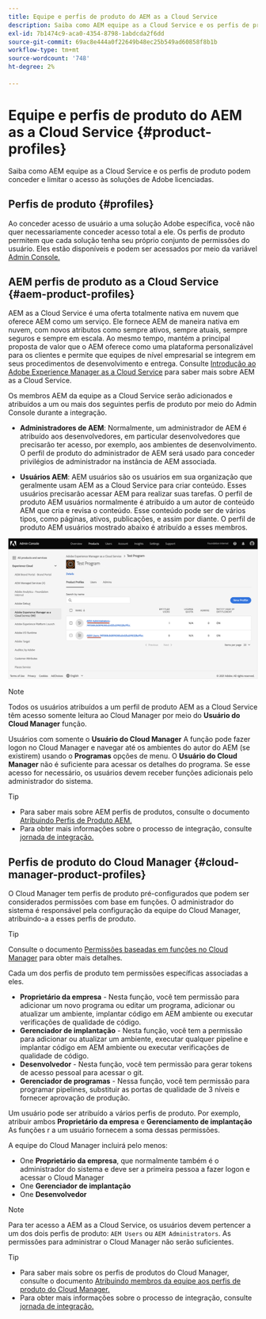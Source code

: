```yaml
---
title: Equipe e perfis de produto do AEM as a Cloud Service
description: Saiba como AEM equipe as a Cloud Service e os perfis de produto podem conceder e limitar o acesso às soluções de Adobe licenciadas.
exl-id: 7b1474c9-aca0-4354-8798-1abdcda2f6dd
source-git-commit: 69ac8e444a0f22649b48ec25b549ad60858f8b1b
workflow-type: tm+mt
source-wordcount: '748'
ht-degree: 2%

---
```


# Equipe e perfis de produto do AEM as a Cloud Service {#product-profiles}

Saiba como AEM equipe as a Cloud Service e os perfis de produto podem conceder e limitar o acesso às soluções de Adobe licenciadas.

## Perfis de produto {#profiles}

Ao conceder acesso de usuário a uma solução Adobe específica, você não quer necessariamente conceder acesso total a ele. Os perfis de produto permitem que cada solução tenha seu próprio conjunto de permissões do usuário. Eles estão disponíveis e podem ser acessados por meio da variável [Admin Console.](/help/journey-onboarding/admin-console.md)

## AEM perfis de produto as a Cloud Service {#aem-product-profiles}

AEM as a Cloud Service é uma oferta totalmente nativa em nuvem que oferece AEM como um serviço. Ele fornece AEM de maneira nativa em nuvem, com novos atributos como sempre ativos, sempre atuais, sempre seguros e sempre em escala. Ao mesmo tempo, mantém a principal proposta de valor que o AEM oferece como uma plataforma personalizável para os clientes e permite que equipes de nível empresarial se integrem em seus procedimentos de desenvolvimento e entrega. Consulte [Introdução ao Adobe Experience Manager as a Cloud Service](/help/overview/introduction.md) para saber mais sobre AEM as a Cloud Service.

Os membros AEM da equipe as a Cloud Service serão adicionados e atribuídos a um ou mais dos seguintes perfis de produto por meio do Admin Console durante a integração.

* **Administradores de AEM**: Normalmente, um administrador de AEM é atribuído aos desenvolvedores, em particular desenvolvedores que precisarão ter acesso, por exemplo, aos ambientes de desenvolvimento. O perfil de produto do administrador de AEM será usado para conceder privilégios de administrador na instância de AEM associada.

* **Usuários AEM**: AEM usuários são os usuários em sua organização que geralmente usam AEM as a Cloud Service para criar conteúdo. Esses usuários precisarão acessar AEM para realizar suas tarefas. O perfil de produto AEM usuários normalmente é atribuído a um autor de conteúdo AEM que cria e revisa o conteúdo. Esse conteúdo pode ser de vários tipos, como páginas, ativos, publicações, e assim por diante. O perfil de produto AEM usuários mostrado abaixo é atribuído a esses membros.

![Perfis de produto](/help/onboarding/assets/admin-console-profiles.png)

>[!NOTE]
>
>Todos os usuários atribuídos a um perfil de produto AEM as a Cloud Service têm acesso somente leitura ao Cloud Manager por meio do **Usuário do Cloud Manager** função.
>
>Usuários com somente o **Usuário do Cloud Manager** A função pode fazer logon no Cloud Manager e navegar até os ambientes do autor do AEM (se existirem) usando o **Programas** opções de menu. O **Usuário do Cloud Manager** não é suficiente para acessar os detalhes do programa. Se esse acesso for necessário, os usuários devem receber funções adicionais pelo administrador do sistema.

>[!TIP]
>
>* Para saber mais sobre AEM perfis de produtos, consulte o documento [Atribuindo Perfis de Produto AEM.](/help/journey-onboarding/assign-profiles-aem.md)
>* Para obter mais informações sobre o processo de integração, consulte [jornada de integração.](/help/journey-onboarding/overview.md)


## Perfis de produto do Cloud Manager {#cloud-manager-product-profiles}

O Cloud Manager tem perfis de produto pré-configurados que podem ser considerados permissões com base em funções. O administrador do sistema é responsável pela configuração da equipe do Cloud Manager, atribuindo-a a esses perfis de produto.

>[!TIP]
>
>Consulte o documento [Permissões baseadas em funções no Cloud Manager](/help/onboarding/cloud-manager-introduction.md#role-based-permissions) para obter mais detalhes.

Cada um dos perfis de produto tem permissões específicas associadas a eles.

* **Proprietário da empresa** - Nesta função, você tem permissão para adicionar um novo programa ou editar um programa, adicionar ou atualizar um ambiente, implantar código em AEM ambiente ou executar verificações de qualidade de código.
* **Gerenciador de implantação** - Nesta função, você tem a permissão para adicionar ou atualizar um ambiente, executar qualquer pipeline e implantar código em AEM ambiente ou executar verificações de qualidade de código.
* **Desenvolvedor** - Nesta função, você tem permissão para gerar tokens de acesso pessoal para acessar o git.
* **Gerenciador de programas** - Nessa função, você tem permissão para programar pipelines, substituir as portas de qualidade de 3 níveis e fornecer aprovação de produção.

Um usuário pode ser atribuído a vários perfis de produto. Por exemplo, atribuir ambos **Proprietário da empresa** e **Gerenciamento de implantação** As funções r a um usuário fornecem a soma dessas permissões.

A equipe do Cloud Manager incluirá pelo menos:

* One **Proprietário da empresa**, que normalmente também é o administrador do sistema e deve ser a primeira pessoa a fazer logon e acessar o Cloud Manager
* One **Gerenciador de implantação**
* One **Desenvolvedor**

>[!NOTE]
>
>Para ter acesso a AEM as a Cloud Service, os usuários devem pertencer a um dos dois perfis de produto: `AEM Users` ou `AEM Administrators`. As permissões para administrar o Cloud Manager não serão suficientes.

>[!TIP]
>
>* Para saber mais sobre os perfis de produtos do Cloud Manager, consulte o documento [Atribuindo membros da equipe aos perfis de produto do Cloud Manager.](/help/journey-onboarding/assign-profiles-cloud-manager.md)
>* Para obter mais informações sobre o processo de integração, consulte [jornada de integração.](/help/journey-onboarding/overview.md)

